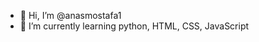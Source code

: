 - 👋 Hi, I’m @anasmostafa1
- 🌱 I’m currently learning python, HTML, CSS, JavaScript
<!---
anasmostafa1/anasmostafa1 is a ✨ special ✨ repository because its `README.md` (this file) appears on your GitHub profile.
You can click the Preview link to take a look at your changes.
--->
